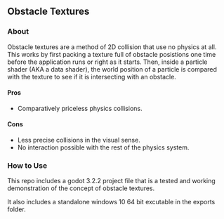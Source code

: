 ## Obstacle Textures

### About

Obstacle textures are a method of 2D collision that use no physics at all. This works by first packing a texture full of obstacle posistions one time before the application runs or right as it starts. Then, inside a particle shader (AKA a data shader), the world position of a particle is compared with the texture to see if it is intersecting with an obstacle. 

#### Pros

- Comparatively priceless physics collisions.

#### Cons

- Less precise collisions in the visual sense.
- No interaction possible with the rest of the physics system.


### How to Use

This repo includes a godot 3.2.2 project file that is a tested and working demonstration of the concept of obstacle textures.

It also includes a standalone windows 10 64 bit excutable in the exports folder.

